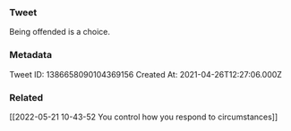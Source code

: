 ### Tweet
Being offended is a choice.

### Metadata
Tweet ID: 1386658090104369156
Created At: 2021-04-26T12:27:06.000Z

### Related
[[2022-05-21 10-43-52 You control how you respond to circumstances]]

